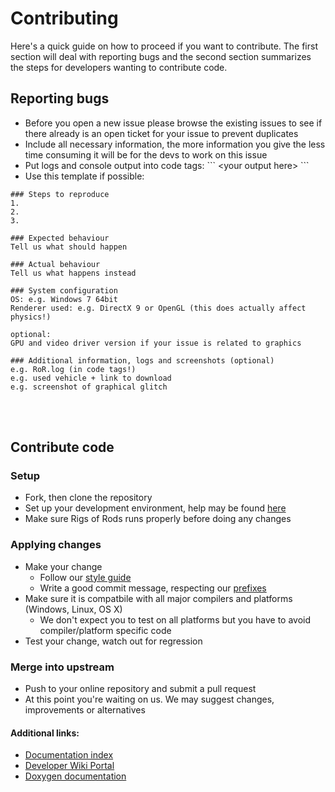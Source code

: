 # Contributing

Here's a quick guide on how to proceed if you want to contribute. The first section will deal with reporting bugs and the second section summarizes the steps for developers wanting to contribute code.

## Reporting bugs

* Before you open a new issue please browse the existing issues to see if there already is an open ticket for your issue to prevent duplicates
* Include all necessary information, the more information you give the less time consuming it will be for the devs to work on this issue
* Put logs and console output into code tags: \`\`\` \<your output here\> \`\`\`
* Use this template if possible:


```
### Steps to reproduce
1.
2.
3.

### Expected behaviour
Tell us what should happen

### Actual behaviour
Tell us what happens instead

### System configuration
OS: e.g. Windows 7 64bit
Renderer used: e.g. DirectX 9 or OpenGL (this does actually affect physics!)

optional:
GPU and video driver version if your issue is related to graphics

### Additional information, logs and screenshots (optional)
e.g. RoR.log (in code tags!)
e.g. used vehicle + link to download
e.g. screenshot of graphical glitch
```


  <br>
  <br>
  
## Contribute code


### Setup
* Fork, then clone the repository
* Set up your development environment, help may be found [here][docindex]
* Make sure Rigs of Rods runs properly before doing any changes

### Applying changes
* Make your change
    * Follow our [style guide][style]
    * Write a good commit message, respecting our [prefixes][commit]
* Make sure it is compatbile with all major compilers and platforms (Windows, Linux, OS X)
    * We don't expect you to test on all platforms but you have to avoid compiler/platform specific code
* Test your change, watch out for regression

### Merge into upstream
* Push to your online repository and submit a pull request
* At this point you're waiting on us. We may suggest changes, improvements or alternatives

#### Additional links:
* [Documentation index][docindex]
* [Developer Wiki Portal][devwiki]
* [Doxygen documentation][doxy]

[docindex]: https://rigsofrods.github.io/en/docs
[style]: https://rigsofrods.github.io/en/docs/coding-style
[commit]: https://rigsofrods.github.io/en/docs/commit-style
[devwiki]: http://www.rigsofrods.com/wiki/pages/Developer_Wiki_Portal
[doxy]: http://ror.ezzg.be/docs/
